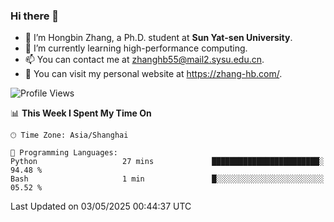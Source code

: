 ### Hi there 👋

- 🔭 I’m Hongbin Zhang, a Ph.D. student at **Sun Yat-sen University**.
- 🌱 I’m currently learning high-performance computing.
- 📫 You can contact me at zhanghb55@mail2.sysu.edu.cn.
- 👀 You can visit my personal website at https://zhang-hb.com/.

<!--START_SECTION:waka-->
![Profile Views](http://img.shields.io/badge/Profile%20Views-1-blue)

📊 **This Week I Spent My Time On** 

```text
🕑︎ Time Zone: Asia/Shanghai

💬 Programming Languages: 
Python                   27 mins             ████████████████████████░   94.48 % 
Bash                     1 min               █░░░░░░░░░░░░░░░░░░░░░░░░   05.52 % 
```


 Last Updated on 03/05/2025 00:44:37 UTC
<!--END_SECTION:waka-->

